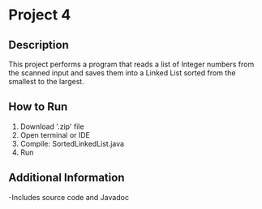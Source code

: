 # Project 4

## Description

This project performs a program that reads a list of Integer numbers from the scanned input and saves them into a Linked List sorted from the smallest to the largest. 

## How to Run

1. Download '.zip' file
2. Open terminal or IDE
3. Compile: SortedLinkedList.java
4. Run

## Additional Information
-Includes source code and Javadoc
